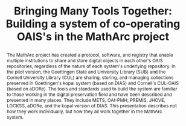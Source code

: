---
abstract: The MathArc project has created a protocol, software, and registry that
  enable multiple institutions to share and store digital objects in each other's
  OAIS repositories, regardless of the nature of each system's underlying repository.
  In the pilot version, the Goettingen State and University Library (SUB) and the
  Cornell University Library (CUL) are sharing, storing, and managing collections
  preserved in Goettingen's kopal system (based on DIAS) and Cornell's CUL-OAIS (based
  on aDORe). The tools and standards used to build the system are familiar to those
  working in the digital preservation field and have been described and presented
  in many places. They include METS, OAI-PMH, PREMIS, JHOVE, LOCKSS, aDORe, and the
  kopal version of DIAS. This presentation describes not how they work individually,
  but how they all work together in the MathArc system.
creators:
- Enders, Markus
- Smith, Adam
- Kehoe, William
date: null
document_url: https://services.phaidra.univie.ac.at/api/object/o:294561/download
grand_parent: iPRES
institutions: []
keywords:
- ithaca
landing_page_url: https://phaidra.univie.ac.at/o:294561
language: eng
layout: publication
license: CC BY-SA 3.0 AT
notes_url: null
parent: iPRES 2006
presentation_url: null
publication_type: presentation
size: 5692610
source_name: iPRES
title: 'Bringing Many Tools Together: Building a system of co-operating OAIS''s in
  the MathArc project'
year: 2006
---